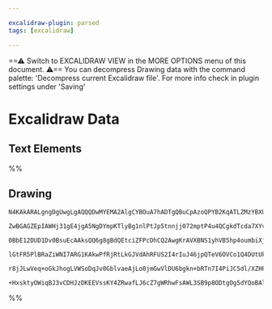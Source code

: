 ```yaml
---

excalidraw-plugin: parsed
tags: [excalidraw]

---
```

==⚠  Switch to EXCALIDRAW VIEW in the MORE OPTIONS menu of this document. ⚠== You can decompress Drawing data with the command palette: 'Decompress current Excalidraw file'. For more info check in plugin settings under 'Saving'


# Excalidraw Data

## Text Elements
%%
## Drawing
```compressed-json
N4KAkARALgngDgUwgLgAQQQDwMYEMA2AlgCYBOuA7hADTgQBuCpAzoQPYB2KqATLZMzYBXUtiRoIACyhQ4zZAHoFAc0JRJQgEYA6bGwC2CgF7N6hbEcK4OCtptbErHALRY8RMpWdx8Q1TdIEfARcZgRmBShcZQUebQB2bQBWGjoghH0EDihmbgBtcDBQMBKIEm4IAGUk4iNNAAVJAAYAM2IAFQANABlugFkYADVsACsENlSSyFhECqCiOSR+Usxu

ZwBGAGZEpIAWHj31gE4jgA5NgDYmpKTlyBg1nlPtJp5tnnjj072mptP4u4QCgkdTcda7XYvI6bU7rdZNTZJdZJC4HQGSBCEZTSMEHbT7U67I7xTbg3ZJUl8QqQazKYLcJqA5hQUhsADWCAAwmx8GxSBUAMTrBDC4WTUqaXDYNnKVlCDjEbm8/kSFnWZhwXCBbLiyAtQj4fCVWD0iSCDy6iDM1kcgDqIMk3CpUytLPZCGNMFN6HN5UBcuxHHCuTQ6

0BbE12DUD1Dv0BsuEcAAksQQ6g8gBdQEtciZFPcDhCQ2AwgKrAVXBNS1yhVB5hp4oumbiXjUgC+TIQCGIYPiF1OT3WF02R0BjBY7C4obeY6YrE4ADlOGJuOd4uvPtCS8wACLpKDd7gtAhhQGaYQKgCiwUy2TTheL1IgQjgxFwB57oZJ8Sa8SeZ1OQDASIDg2QLIt8GAthpUPNBj3wMJCjbcAszoXA4DgY13xbRtoAxTIKiIbEoHFBhCAQCgACEpR

lGtFR5PlBRaZiWNI7ARG1KAkwPfRjRtLkGJVdAhRFUS2I4rIuJ46jpQTeV6OVCo1Q4DUtUk8TSE47iMgAMQNI0TRbK0eT9QoIHYzTJO03i3TtB0nWWcyJOyay+PdT1vWMi1HIsrSeIAJWEQNgzBHznKkjIAHlI2jME4zM3yrJ4nTOCgHTcH0A0Y1QW4EvC6yUuySpCCMFseEZPLLJcnj2iwKAAEEiKndBghaEiwqqiKbK1BrNLYCgMVwT9UAfSDK

r8jJLwVeq+oGkJhogLVWSoDqJv0GblvaeAjLo0jmGwVlDU6bgkn+bRTn7I4PiJC5dl/XZHP2w78AATW4S4mgSJp4QRU4mjOftnUgIw2AMbhG0gegCCEFt1iQ1akoyQL5LrNMIF2xzZRIYrSqdCrSix4hjQQOATsx0gSD6NhiAQKbcE0YJhvg08zMJpVGLQCGIEonkFtIZRJQACh4dYAV4UXqHFsXPqSABKS1/IQZQiy1Cp+aFt5GV4TYtc1yWZfl

+HxsktyOWiqBJ3vCDHJzDKEEVssKY4ZRwafLJ6cZ7gWRhwFsAWL3SB9p8ODtgOg5dYQoBAltvYQI3SjsMZsBySoQ7gKmabphnYNQZmEEcqULcYdpQfwV2m22iowmCZPJ0tdjmQMLbZjQUaoJgpmT3zp98FCBra+L0vwMNJDwA7Oh9WCBtkLbIA==
```
%%